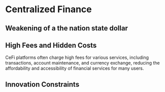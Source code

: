 # Centralized Finance

## Weakening of a the nation state dollar

## High Fees and Hidden Costs

CeFi platforms often charge high fees for various services, including transactions, account maintenance, and currency exchange, reducing the affordability and accessibility of financial services for many users.

## Innovation Constraints
